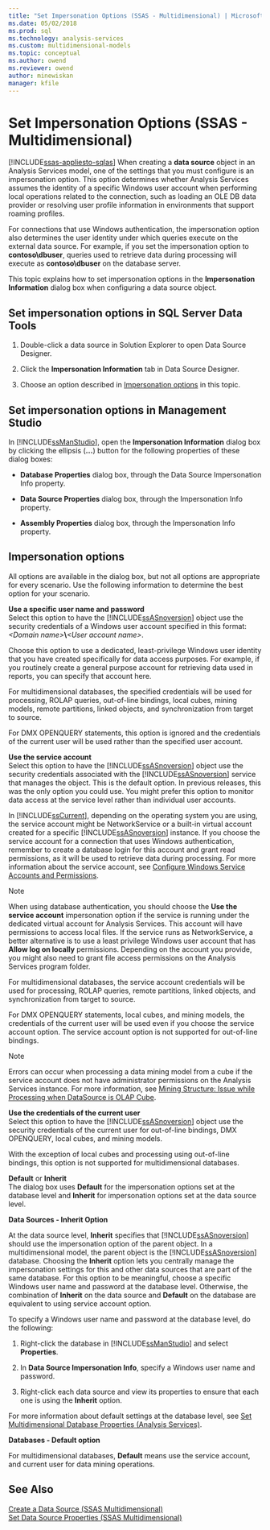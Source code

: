 ```yaml
---
title: "Set Impersonation Options (SSAS - Multidimensional) | Microsoft Docs"
ms.date: 05/02/2018
ms.prod: sql
ms.technology: analysis-services
ms.custom: multidimensional-models
ms.topic: conceptual
ms.author: owend
ms.reviewer: owend
author: minewiskan
manager: kfile
---
```

# Set Impersonation Options (SSAS - Multidimensional)
[!INCLUDE[ssas-appliesto-sqlas](../../includes/ssas-appliesto-sqlas.md)]
  When creating a **data source** object in an Analysis Services model, one of the settings that you must configure is an impersonation option. This option determines whether Analysis Services assumes the identity of a specific Windows user account when performing local operations related to the connection, such as loading an OLE DB data provider or resolving user profile information in environments that support roaming profiles.  
  
 For connections that use Windows authentication, the impersonation option also determines the user identity under which queries execute on the external data source. For example, if you set the impersonation option to **contoso\dbuser**, queries used to retrieve data during processing will execute as **contoso\dbuser** on the database server.  
  
 This topic explains how to set impersonation options in the **Impersonation Information** dialog box when configuring a data source object.  
  
## Set impersonation options in SQL Server Data Tools  
  
1.  Double-click a data source in Solution Explorer to open Data Source Designer.  
  
2.  Click the **Impersonation Information** tab in Data Source Designer.  
  
3.  Choose an option described in [Impersonation options](#bkmk_options) in this topic.  
  
## Set impersonation options in Management Studio  
 In [!INCLUDE[ssManStudio](../../includes/ssmanstudio-md.md)], open the **Impersonation Information** dialog box by clicking the ellipsis (**...**) button for the following properties of these dialog boxes:  
  
-   **Database Properties** dialog box, through the Data Source Impersonation Info property.  
  
-   **Data Source Properties** dialog box, through the Impersonation Info property.  
  
-   **Assembly Properties** dialog box, through the Impersonation Info property.  
  
##  <a name="bkmk_options"></a> Impersonation options  
 All options are available in the dialog box, but not all options are appropriate for every scenario. Use the following information to determine the best option for your scenario.  
  
 **Use a specific user name and password**  
 Select this option to have the [!INCLUDE[ssASnoversion](../../includes/ssasnoversion-md.md)] object use the security credentials of a Windows user account specified in this format: *\<Domain name>***\\***\<User account name>*.  
  
 Choose this option to use a dedicated, least-privilege Windows user identity that you have created specifically for data access purposes. For example, if you routinely create a general purpose account for retrieving data used in reports, you can specify that account here.  
  
 For multidimensional databases, the specified credentials will be used for processing, ROLAP queries, out-of-line bindings, local cubes, mining models, remote partitions, linked objects, and synchronization from target to source.  
  
 For DMX OPENQUERY statements, this option is ignored and the credentials of the current user will be used rather than the specified user account.  
  
 **Use the service account**  
 Select this option to have the [!INCLUDE[ssASnoversion](../../includes/ssasnoversion-md.md)] object use the security credentials associated with the [!INCLUDE[ssASnoversion](../../includes/ssasnoversion-md.md)] service that manages the object. This is the default option. In previous releases, this was the only option you could use. You might prefer this option to monitor data access at the service level rather than individual user accounts.  
  
 In [!INCLUDE[ssCurrent](../../includes/sscurrent-md.md)], depending on the operating system you are using, the service account might be NetworkService or a built-in virtual account created for a specific [!INCLUDE[ssASnoversion](../../includes/ssasnoversion-md.md)] instance. If you choose the service account for a connection that uses Windows authentication, remember to create a database login for this account and grant read permissions, as it will be used to retrieve data during processing. For more information about the service account, see [Configure Windows Service Accounts and Permissions](/sql/database-engine/configure-windows/configure-windows-service-accounts-and-permissions).  
  
> [!NOTE]  
>  When using database authentication, you should choose the **Use the service account** impersonation option if the service is running under the dedicated virtual account for Analysis Services. This account will have permissions to access local files. If the service runs as NetworkService, a better alternative is to use a least privilege Windows user account that has **Allow log on locally** permissions. Depending on the account you provide, you might also need to grant file access permissions on the Analysis Services program folder.  
  
 For multidimensional databases, the service account credentials will be used for processing, ROLAP queries, remote partitions, linked objects, and synchronization from target to source.  
  
 For DMX OPENQUERY statements, local cubes, and mining models, the credentials of the current user will be used even if you choose the service account option. The service account option is not supported for out-of-line bindings.  
  
> [!NOTE]  
>  Errors can occur when processing a data mining model from a cube if the service account does not have administrator permissions on the Analysis Services instance. For more information, see [Mining Structure: Issue while Processing when DataSource is OLAP Cube](https://go.microsoft.com/fwlink/?LinkId=251610).  
  
 **Use the credentials of the current user**  
 Select this option to have the [!INCLUDE[ssASnoversion](../../includes/ssasnoversion-md.md)] object use the security credentials of the current user for out-of-line bindings, DMX OPENQUERY, local cubes, and mining models.  
  
 With the exception of local cubes and processing using out-of-line bindings, this option is not supported for multidimensional databases.  
  
 **Default** or **Inherit**  
 The dialog box uses **Default** for the impersonation options set at the database level and **Inherit** for impersonation options set at the data source level.  
  
 **Data Sources - Inherit Option**  
  
 At the data source level, **Inherit** specifies that [!INCLUDE[ssASnoversion](../../includes/ssasnoversion-md.md)] should use the impersonation option of the parent object. In a multidimensional model, the parent object is the [!INCLUDE[ssASnoversion](../../includes/ssasnoversion-md.md)] database. Choosing the **Inherit** option lets you centrally manage the impersonation settings for this and other data sources that are part of the same database. For this option to be meaningful, choose a specific Windows user name and password at the database level. Otherwise, the combination of **Inherit** on the data source and **Default** on the database are equivalent to using service account option.  
  
 To specify a Windows user name and password at the database level, do the following:  
  
1.  Right-click the database in [!INCLUDE[ssManStudio](../../includes/ssmanstudio-md.md)] and select **Properties**.  
  
2.  In **Data Source Impersonation Info**, specify a Windows user name and password.  
  
3.  Right-click each data source and view its properties to ensure that each one is using the **Inherit** option.  
  
 For more information about default settings at the database level, see [Set Multidimensional Database Properties &#40;Analysis Services&#41;](../../analysis-services/multidimensional-models/set-multidimensional-database-properties-analysis-services.md).  
  
 **Databases - Default option**  

 For multidimensional databases, **Default** means use the service account, and current user for data mining operations.  
  
## See Also  
 [Create a Data Source &#40;SSAS Multidimensional&#41;](../../analysis-services/multidimensional-models/create-a-data-source-ssas-multidimensional.md)   
 [Set Data Source Properties &#40;SSAS Multidimensional&#41;](../../analysis-services/multidimensional-models/set-data-source-properties-ssas-multidimensional.md)   

  
  
